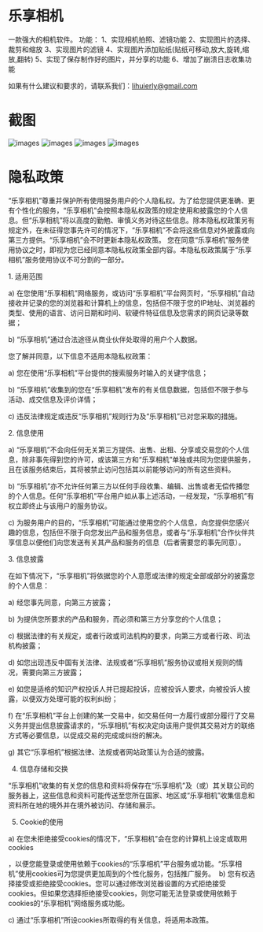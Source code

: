 # 乐享相机
一款强大的相机软件。 
功能： 
1、实现相机拍照、滤镜功能 
2、实现图片的选择、裁剪和缩放 
3、实现图片的滤镜 
4、实现图片添加贴纸(贴纸可移动,放大,旋转,缩放,翻转) 
5、实现了保存制作好的图片，并分享的功能 
6、增加了崩溃日志收集功能

如果有什么建议和要求的，请联系我们：lihuierly@gmail.com

# 截图
![images]()
![images]()
![images]()
![images]()

# 隐私政策
	  
“乐享相机”尊重并保护所有使用服务用户的个人隐私权。为了给您提供更准确、更有个性化的服务，“乐享相机”会按照本隐私权政策的规定使用和披露您的个人信息。但“乐享相机”将以高度的勤勉、审慎义务对待这些信息。除本隐私权政策另有规定外，在未征得您事先许可的情况下，“乐享相机”不会将这些信息对外披露或向第三方提供。“乐享相机”会不时更新本隐私权政策。 您在同意“乐享相机”服务使用协议之时，即视为您已经同意本隐私权政策全部内容。本隐私权政策属于“乐享相机”服务使用协议不可分割的一部分。 

1. 适用范围  

a) 在您使用“乐享相机”网络服务，或访问“乐享相机”平台网页时，“乐享相机”自动接收并记录的您的浏览器和计算机上的信息，包括但不限于您的IP地址、浏览器的类型、使用的语言、访问日期和时间、软硬件特征信息及您需求的网页记录等数据； 

b) “乐享相机”通过合法途径从商业伙伴处取得的用户个人数据。 

您了解并同意，以下信息不适用本隐私权政策： 

a) 您在使用“乐享相机”平台提供的搜索服务时输入的关键字信息； 

b) “乐享相机”收集到的您在“乐享相机”发布的有关信息数据，包括但不限于参与活动、成交信息及评价详情； 

c) 违反法律规定或违反“乐享相机”规则行为及“乐享相机”已对您采取的措施。 

2. 信息使用 

a) “乐享相机”不会向任何无关第三方提供、出售、出租、分享或交易您的个人信息，除非事先得到您的许可，或该第三方和“乐享相机”单独或共同为您提供服务，且在该服务结束后，其将被禁止访问包括其以前能够访问的所有这些资料。 

b) “乐享相机”亦不允许任何第三方以任何手段收集、编辑、出售或者无偿传播您的个人信息。任何“乐享相机”平台用户如从事上述活动，一经发现，“乐享相机”有权立即终止与该用户的服务协议。 

c) 为服务用户的目的，“乐享相机”可能通过使用您的个人信息，向您提供您感兴趣的信息，包括但不限于向您发出产品和服务信息，或者与“乐享相机”合作伙伴共享信息以便他们向您发送有关其产品和服务的信息（后者需要您的事先同意）。 

3. 信息披露 

在如下情况下，“乐享相机”将依据您的个人意愿或法律的规定全部或部分的披露您的个人信息： 

a) 经您事先同意，向第三方披露； 

b) 为提供您所要求的产品和服务，而必须和第三方分享您的个人信息； 

c) 根据法律的有关规定，或者行政或司法机构的要求，向第三方或者行政、司法机构披露；

d) 如您出现违反中国有关法律、法规或者“乐享相机”服务协议或相关规则的情况，需要向第三方披露；  

e) 如您是适格的知识产权投诉人并已提起投诉，应被投诉人要求，向被投诉人披露，以便双方处理可能的权利纠纷；

f) 在“乐享相机”平台上创建的某一交易中，如交易任何一方履行或部分履行了交易义务并提出信息披露请求的，“乐享相机”有权决定向该用户提供其交易对方的联络方式等必要信息，以促成交易的完成或纠纷的解决。  

g) 其它“乐享相机”根据法律、法规或者网站政策认为合适的披露。  

4. 信息存储和交换  

“乐享相机”收集的有关您的信息和资料将保存在“乐享相机”及（或）其关联公司的服务器上，这些信息和资料可能传送至您所在国家、地区或“乐享相机”收集信息和资料所在地的境外并在境外被访问、存储和展示。 

5. Cookie的使用 

a) 在您未拒绝接受cookies的情况下，“乐享相机”会在您的计算机上设定或取用cookies

，以便您能登录或使用依赖于cookies的“乐享相机”平台服务或功能。“乐享相机”使用cookies可为您提供更加周到的个性化服务，包括推广服务。  
b) 您有权选择接受或拒绝接受cookies。您可以通过修改浏览器设置的方式拒绝接受cookies。但如果您选择拒绝接受cookies，则您可能无法登录或使用依赖于cookies的“乐享相机”网络服务或功能。 

c) 通过“乐享相机”所设cookies所取得的有关信息，将适用本政策。  
